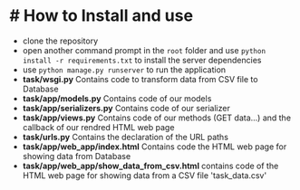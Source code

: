 # # How to Install and use
<ul>
<li>clone the repository</li>
<li>open another command prompt in the <code>root</code> folder and use <code>python install -r requirements.txt</code> to install the server dependencies</li>
<li>use <code>python manage.py runserver</code> to run the application</li>

<li><b>task/wsgi.py</b> Contains code to transform data from CSV file to Database</li>
<li><b>task/app/models.py</b> Contains code of our models </li>
<li><b>task/app/serializers.py</b> Contains code of our serializer</li>
<li><b>task/app/views.py</b> Contains code of our methods (GET data...) and the callback of our rendred HTML web page</li>
<li><b>task/urls.py</b> Contains the declaration of the URL paths</li>
<li><b>task/app/web_app/index.html</b> Contains code  the HTML web page for showing data from Database</li>
<li><b>task/app/web_app/show_data_from_csv.html</b> contains code of the HTML web page for showing data from a CSV file 'task_data.csv'</li>
</ul>
